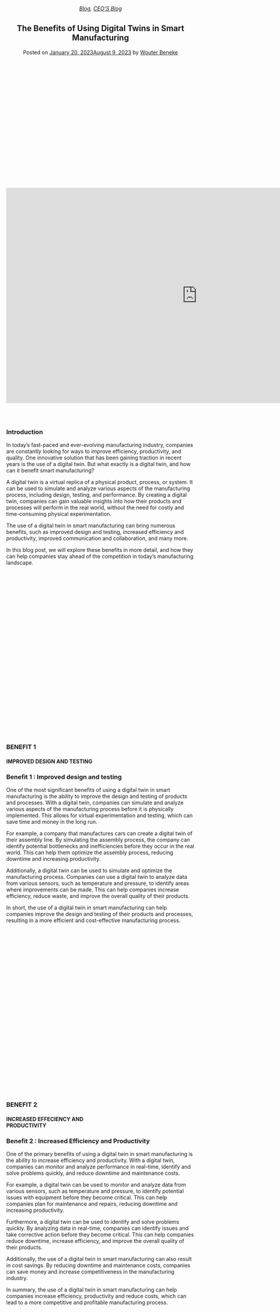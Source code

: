 
<article class="post-12743 post type-post status-publish format-standard has-post-thumbnail hentry category-blog category-pieter-blog tag-digital-twins tag-smart-manufacturing" id="post-12743">
<div class="article-inner">
<header class="entry-header">
<div class="entry-header-text entry-header-text-top text-center">
<h6 class="entry-category is-xsmall"><a href="https://xmpro.com/category/blog/" rel="category tag">Blog</a>, <a href="https://xmpro.com/category/blog/pieter-blog/" rel="category tag">CEO'S Blog</a></h6><h1 class="entry-title">The Benefits of Using Digital Twins in Smart Manufacturing</h1><div class="entry-divider is-divider small"></div>
<div class="entry-meta uppercase is-xsmall">
<span class="posted-on">Posted on <a href="https://xmpro.com/the-benefits-of-using-digital-twins-in-smart-manufacturing/" rel="bookmark"><time class="entry-date published" datetime="2023-01-20T04:57:07+00:00">January 20, 2023</time><time class="updated" datetime="2023-08-09T01:33:17+00:00">August 9, 2023</time></a></span> <span class="byline">by <span class="meta-author vcard"><a class="url fn n" href="https://xmpro.com/author/wbeneke/">Wouter Beneke</a></span></span> </div>
</div>
</header>
<div class="entry-content single-page">
<div class="video video-fit mb" style="padding-top:56.25%;"><p><iframe allow="accelerometer; autoplay; clipboard-write; encrypted-media; gyroscope; picture-in-picture; web-share" allowfullscreen="" frameborder="0" height="574" loading="lazy" src="https://www.youtube.com/embed/stBkrkKU59Y?feature=oembed" title="The Benefits of using Digital Twins in Smart Manufacturing" width="1020"></iframe></p>
</div>
<div class="gap-element clearfix" id="gap-1916953143" style="display:block; height:auto;">
<style>
#gap-1916953143 {
  padding-top: 30px;
}
</style>
</div>
<div class="container section-title-container"><h3 class="section-title section-title-center"><b></b><span class="section-title-main">Introduction</span><b></b></h3></div>
<p>In today’s fast-paced and ever-evolving manufacturing industry, companies are constantly looking for ways to improve efficiency, productivity, and quality. One innovative solution that has been gaining traction in recent years is the use of a digital twin. But what exactly is a digital twin, and how can it benefit smart manufacturing?</p>
<p>A digital twin is a virtual replica of a physical product, process, or system. It can be used to simulate and analyze various aspects of the manufacturing process, including design, testing, and performance. By creating a digital twin, companies can gain valuable insights into how their products and processes will perform in the real world, without the need for costly and time-consuming physical experimentation.</p>
<p>The use of a digital twin in smart manufacturing can bring numerous benefits, such as improved design and testing, increased efficiency and productivity, improved communication and collaboration, and many more.</p>
<p>In this blog post, we will explore these benefits in more detail, and how they can help companies stay ahead of the competition in today’s manufacturing landscape.</p>
<div class="banner has-hover" id="banner-1603430366">
<div class="banner-inner fill">
<div class="banner-bg fill">
<div class="bg fill bg-fill"></div>
<div class="overlay"></div>
</div>
<div class="banner-layers container">
<div class="fill banner-link"></div>
<div class="text-box banner-layer x50 md-x50 lg-x50 y50 md-y50 lg-y50 res-text" id="text-box-971227546">
<div class="text-box-content text dark">
<div class="text-inner text-center">
<h3 class="uppercase"><strong>BENEFIT 1</strong></h3>
<h4>IMPROVED DESIGN AND TESTING</h4>
</div>
</div>
<style>
#text-box-971227546 {
  width: 64%;
}
#text-box-971227546 .text-box-content {
  font-size: 100%;
}
@media (min-width:550px) {
  #text-box-971227546 {
    width: 60%;
  }
}
</style>
</div>
</div>
</div>
<style>
#banner-1603430366 {
  padding-top: 229px;
}
#banner-1603430366 .bg.bg-loaded {
  background-image: url(https://xmpro.com/wp-content/uploads/2022/12/Digital-Twins-in-The-Automotive-Industry-1024x536.png);
}
#banner-1603430366 .overlay {
  background-color: rgba(0, 57, 82, 0.657);
}
@media (min-width:550px) {
  #banner-1603430366 {
    padding-top: 436px;
  }
}
</style>
</div>
<div class="container section-title-container"><h3 class="section-title section-title-center"><b></b><span class="section-title-main">Benefit 1 : Improved design and testing</span><b></b></h3></div>
<p>One of the most significant benefits of using a digital twin in smart manufacturing is the ability to improve the design and testing of products and processes. With a digital twin, companies can simulate and analyze various aspects of the manufacturing process before it is physically implemented. This allows for virtual experimentation and testing, which can save time and money in the long run.</p>
<p>For example, a company that manufactures cars can create a digital twin of their assembly line. By simulating the assembly process, the company can identify potential bottlenecks and inefficiencies before they occur in the real world. This can help them optimize the assembly process, reducing downtime and increasing productivity.</p>
<p>Additionally, a digital twin can be used to simulate and optimize the manufacturing process. Companies can use a digital twin to analyze data from various sensors, such as temperature and pressure, to identify areas where improvements can be made. This can help companies increase efficiency, reduce waste, and improve the overall quality of their products.</p>
<p>In short, the use of a digital twin in smart manufacturing can help companies improve the design and testing of their products and processes, resulting in a more efficient and cost-effective manufacturing process.</p>
<div class="banner has-hover" id="banner-711955300">
<div class="banner-inner fill">
<div class="banner-bg fill">
<div class="bg fill bg-fill"></div>
<div class="overlay"></div>
</div>
<div class="banner-layers container">
<div class="fill banner-link"></div>
<div class="text-box banner-layer x50 md-x50 lg-x50 y50 md-y50 lg-y50 res-text" id="text-box-708583410">
<div class="text-box-content text dark">
<div class="text-inner text-center">
<h3 class="uppercase"><strong>BENEFIT 2</strong></h3>
<h4>INCREASED EFFECIENCY AND PRODUCTIVITY</h4>
</div>
</div>
<style>
#text-box-708583410 {
  width: 77%;
}
#text-box-708583410 .text-box-content {
  font-size: 100%;
}
@media (min-width:550px) {
  #text-box-708583410 {
    width: 60%;
  }
}
</style>
</div>
</div>
</div>
<style>
#banner-711955300 {
  padding-top: 229px;
}
#banner-711955300 .bg.bg-loaded {
  background-image: url(https://xmpro.com/wp-content/uploads/2023/01/Smart-Manufacturing-Effeciency.png);
}
#banner-711955300 .overlay {
  background-color: rgba(0, 57, 82, 0.657);
}
#banner-711955300 .bg {
  background-position: 9% 100%;
}
@media (min-width:550px) {
  #banner-711955300 {
    padding-top: 436px;
  }
}
</style>
</div>
<div class="container section-title-container"><h3 class="section-title section-title-center"><b></b><span class="section-title-main">Benefit 2 : Increased Efficiency and Productivity</span><b></b></h3></div>
<p>One of the primary benefits of using a digital twin in smart manufacturing is the ability to increase efficiency and productivity. With a digital twin, companies can monitor and analyze performance in real-time, identify and solve problems quickly, and reduce downtime and maintenance costs.</p>
<p>For example, a digital twin can be used to monitor and analyze data from various sensors, such as temperature and pressure, to identify potential issues with equipment before they become critical. This can help companies plan for maintenance and repairs, reducing downtime and increasing productivity.</p>
<p>Furthermore, a digital twin can be used to identify and solve problems quickly. By analyzing data in real-time, companies can identify issues and take corrective action before they become critical. This can help companies reduce downtime, increase efficiency, and improve the overall quality of their products.</p>
<p>Additionally, the use of a digital twin in smart manufacturing can also result in cost savings. By reducing downtime and maintenance costs, companies can save money and increase competitiveness in the manufacturing industry.</p>
<p>In summary, the use of a digital twin in smart manufacturing can help companies increase efficiency, productivity and reduce costs, which can lead to a more competitive and profitable manufacturing process.</p>
<div class="banner has-hover" id="banner-1519849398">
<div class="banner-inner fill">
<div class="banner-bg fill">
<div class="bg fill bg-fill"></div>
<div class="overlay"></div>
</div>
<div class="banner-layers container">
<div class="fill banner-link"></div>
<div class="text-box banner-layer x50 md-x50 lg-x50 y50 md-y50 lg-y50 res-text" id="text-box-1863218091">
<div class="text-box-content text dark">
<div class="text-inner text-center">
<h3 class="uppercase"><strong>BENEFIT 3</strong></h3>
<h4>IMPROVED COMMUNICATION &amp; COLLABORATION</h4>
</div>
</div>
<style>
#text-box-1863218091 {
  width: 84%;
}
#text-box-1863218091 .text-box-content {
  font-size: 100%;
}
@media (min-width:550px) {
  #text-box-1863218091 {
    width: 60%;
  }
}
</style>
</div>
</div>
</div>
<style>
#banner-1519849398 {
  padding-top: 229px;
}
#banner-1519849398 .bg.bg-loaded {
  background-image: url(https://xmpro.com/wp-content/uploads/2023/01/Smart-Manufacturing-Communication.jpeg);
}
#banner-1519849398 .overlay {
  background-color: rgba(0, 57, 82, 0.657);
}
#banner-1519849398 .bg {
  background-position: 9% 100%;
}
@media (min-width:550px) {
  #banner-1519849398 {
    padding-top: 436px;
  }
}
</style>
</div>
<div class="container section-title-container"><h3 class="section-title section-title-center"><b></b><span class="section-title-main">Benefit 3 : Improved Communication and Collaboration</span><b></b></h3></div>
<p>Communication and collaboration is essential for any manufacturing environment. With a digital twin, companies can share and access data across different departments and teams, making it easier to make informed decisions based on accurate and up-to-date information.</p>
<p>For example, a digital twin can be used to share information between the design and manufacturing departments. By sharing data, the design department can ensure that the product is designed to meet the requirements of the manufacturing process, reducing the risk of errors and delays.</p>
<p>Additionally, a digital twin can be used to improve collaboration among different teams. By providing real-time data and analysis, teams can work together more effectively to identify and solve problems, improve efficiency, and increase productivity.</p>
<p>Furthermore, the use of a digital twin in smart manufacturing can also improve customer service. Companies can use a digital twin to provide real-time updates on production progress and delivery schedules, respond quickly to customer requests and concerns, and improve overall customer satisfaction.</p>
<p>In conclusion, the use of a digital twin in smart manufacturing can help companies improve communication and collaboration among different departments and teams, resulting in a more efficient and responsive manufacturing process.</p>
<div class="banner has-hover" id="banner-2121452861">
<div class="banner-inner fill">
<div class="banner-bg fill">
<div class="bg fill bg-fill"></div>
<div class="overlay"></div>
</div>
<div class="banner-layers container">
<div class="fill banner-link"></div>
<div class="text-box banner-layer x50 md-x50 lg-x50 y50 md-y50 lg-y50 res-text" id="text-box-1825241140">
<div class="text-box-content text dark">
<div class="text-inner text-center">
<h3 class="uppercase"><strong>BENEFIT 4</strong></h3>
<h4>PREDICTIVE MAINTENANCE</h4>
</div>
</div>
<style>
#text-box-1825241140 {
  width: 84%;
}
#text-box-1825241140 .text-box-content {
  font-size: 100%;
}
@media (min-width:550px) {
  #text-box-1825241140 {
    width: 60%;
  }
}
</style>
</div>
</div>
</div>
<style>
#banner-2121452861 {
  padding-top: 229px;
}
#banner-2121452861 .bg.bg-loaded {
  background-image: url(https://xmpro.com/wp-content/uploads/2023/01/Predictive-Maintenance-For-Smart-Manufacturing-1024x532.jpeg);
}
#banner-2121452861 .overlay {
  background-color: rgba(0, 57, 82, 0.657);
}
#banner-2121452861 .bg {
  background-position: 9% 100%;
}
@media (min-width:550px) {
  #banner-2121452861 {
    padding-top: 436px;
  }
}
</style>
</div>
<div class="container section-title-container"><h3 class="section-title section-title-center"><b></b><span class="section-title-main">Benefit 4 : Predictive Maintenance</span><b></b></h3></div>
<p>Another key benefit of using a digital twin in smart manufacturing is the ability to perform predictive maintenance. Predictive maintenance is a technique that uses data and analysis to predict when equipment will need maintenance and plan accordingly. This can help companies reduce downtime and increase productivity.</p>
<p>For example, a digital twin can be used to monitor the performance of equipment in real-time. By analyzing data from various sensors, such as temperature and vibration, a digital twin can identify potential issues with equipment before they become critical. This can help companies plan for maintenance and repairs, reducing downtime and increasing productivity.</p>
<p>Additionally, the use of a digital twin in smart manufacturing can also help companies identify potential safety hazards. By simulating and analyzing the manufacturing process, companies can identify potential hazards and take corrective action before they occur in the real world. This can help companies improve safety and reduce the risk of accidents.</p>
<p>Overall, the use of a digital twin in smart manufacturing can help companies perform predictive maintenance, reduce downtime, improve safety, and increase productivity.</p>
<p>In summary, the use of a digital twin in smart manufacturing can help companies perform predictive maintenance, which can lead to a more efficient and cost-effective manufacturing process.</p>
<div class="banner has-hover" id="banner-1479272606">
<div class="banner-inner fill">
<div class="banner-bg fill">
<div class="bg fill bg-fill"></div>
<div class="overlay"></div>
</div>
<div class="banner-layers container">
<div class="fill banner-link"></div>
<div class="text-box banner-layer x50 md-x50 lg-x50 y50 md-y50 lg-y50 res-text" id="text-box-102071109">
<div class="text-box-content text dark">
<div class="text-inner text-center">
<h3 class="uppercase"><strong>BENEFIT 5</strong></h3>
<h4>IMPROVED QUALITY CONTROL</h4>
</div>
</div>
<style>
#text-box-102071109 {
  width: 84%;
}
#text-box-102071109 .text-box-content {
  font-size: 100%;
}
@media (min-width:550px) {
  #text-box-102071109 {
    width: 60%;
  }
}
</style>
</div>
</div>
</div>
<style>
#banner-1479272606 {
  padding-top: 229px;
}
#banner-1479272606 .bg.bg-loaded {
  background-image: url(https://xmpro.com/wp-content/uploads/2023/01/Improved-Quality-Control-Smart-Manufacturing-1024x481.jpeg);
}
#banner-1479272606 .overlay {
  background-color: rgba(0, 57, 82, 0.657);
}
#banner-1479272606 .bg {
  background-position: 9% 100%;
}
@media (min-width:550px) {
  #banner-1479272606 {
    padding-top: 436px;
  }
}
</style>
</div>
<div class="container section-title-container"><h3 class="section-title section-title-center"><b></b><span class="section-title-main">Benefit 5 : Improved Quality Control</span><b></b></h3></div>
<p>Another significant benefit of using a digital twin in smart manufacturing is the ability to improve quality control. With a digital twin, companies can monitor and analyze production data in real-time, identify and address quality issues quickly, and track and trace products throughout the production process.</p>
<p>For example, a digital twin can be used to monitor and analyze data from various sensors, such as temperature and pressure, to identify potential issues with equipment before they become critical. This can help companies address quality issues quickly and reduce the risk of defects or nonconformities.</p>
<p>Additionally, a digital twin can be used to track and trace products throughout the production process. By monitoring and analyzing data in real-time, companies can ensure that products are manufactured to the correct specifications, reducing the risk of errors and defects.</p>
<p>Furthermore, the use of a digital twin in smart manufacturing can also lead to cost savings. By reducing the risk of defects and nonconformities, companies can save money and increase competitiveness in the manufacturing industry.</p>
<p>In summary, the use of a digital twin in smart manufacturing can help companies improve quality control, reduce defects and nonconformities, and increase competitiveness in the manufacturing industry.</p>
<div class="banner has-hover" id="banner-2103255878">
<div class="banner-inner fill">
<div class="banner-bg fill">
<div class="bg fill bg-fill"></div>
<div class="overlay"></div>
</div>
<div class="banner-layers container">
<div class="fill banner-link"></div>
<div class="text-box banner-layer x50 md-x50 lg-x50 y50 md-y50 lg-y50 res-text" id="text-box-1910200252">
<div class="text-box-content text dark">
<div class="text-inner text-center">
<h3 class="uppercase"><strong>BENEFIT 6</strong></h3>
<h4>ENHANCED FLEXIBITY AND SCALABILITY</h4>
</div>
</div>
<style>
#text-box-1910200252 {
  width: 84%;
}
#text-box-1910200252 .text-box-content {
  font-size: 100%;
}
@media (min-width:550px) {
  #text-box-1910200252 {
    width: 60%;
  }
}
</style>
</div>
</div>
</div>
<style>
#banner-2103255878 {
  padding-top: 229px;
}
#banner-2103255878 .bg.bg-loaded {
  background-image: url(https://xmpro.com/wp-content/uploads/2023/01/Scalability-Smart-Manufacturing.jpeg);
}
#banner-2103255878 .overlay {
  background-color: rgba(0, 57, 82, 0.657);
}
#banner-2103255878 .bg {
  background-position: 9% 100%;
}
@media (min-width:550px) {
  #banner-2103255878 {
    padding-top: 436px;
  }
}
</style>
</div>
<div class="container section-title-container"><h3 class="section-title section-title-center"><b></b><span class="section-title-main">Benefit 6 : Enhanced Flexibility and Scalability</span><b></b></h3></div>
<p>Another benefit of using a digital twin in smart manufacturing is the ability to enhance flexibility and scalability. With a digital twin, companies can adapt to changing market conditions and customer demands, and scale production up or down as needed.</p>
<p>For example, a digital twin can be used to simulate and analyze the manufacturing process, allowing companies to identify areas where improvements can be made. By making these improvements, companies can increase efficiency and reduce waste, which can help them adapt to changing market conditions and customer demands.</p>
<p>Additionally, a digital twin can be used to scale production up or down as needed. By monitoring and analyzing data in real-time, companies can identify areas where production needs to be increased or decreased. This can help companies respond quickly to changes in demand, which can lead to increased efficiency and reduced costs.</p>
<p>Furthermore, the use of a digital twin in smart manufacturing can also lead to cost savings. By increasing efficiency and reducing waste, companies can save money and increase competitiveness in the manufacturing industry.</p>
<p>In summary, the use of a digital twin in smart manufacturing can help companies enhance flexibility and scalability, increase efficiency, reduce costs, and increase competitiveness in the manufacturing industry.</p>
<div class="banner has-hover" id="banner-1331505104">
<div class="banner-inner fill">
<div class="banner-bg fill">
<div class="bg fill bg-fill"></div>
<div class="overlay"></div>
</div>
<div class="banner-layers container">
<div class="fill banner-link"></div>
<div class="text-box banner-layer x50 md-x50 lg-x50 y50 md-y50 lg-y50 res-text" id="text-box-1262624048">
<div class="text-box-content text dark">
<div class="text-inner text-center">
<h3 class="uppercase"><strong>BENEFIT 7</strong></h3>
<h4>IMPROVED SAFETY</h4>
</div>
</div>
<style>
#text-box-1262624048 {
  width: 84%;
}
#text-box-1262624048 .text-box-content {
  font-size: 100%;
}
@media (min-width:550px) {
  #text-box-1262624048 {
    width: 60%;
  }
}
</style>
</div>
</div>
</div>
<style>
#banner-1331505104 {
  padding-top: 229px;
}
#banner-1331505104 .bg.bg-loaded {
  background-image: url(https://xmpro.com/wp-content/uploads/2023/01/Improved-Safety-Smart-Manufacturing-1024x341.jpeg);
}
#banner-1331505104 .overlay {
  background-color: rgba(0, 57, 82, 0.657);
}
#banner-1331505104 .bg {
  background-position: 47% 94%;
}
@media (min-width:550px) {
  #banner-1331505104 {
    padding-top: 436px;
  }
}
</style>
</div>
<div class="container section-title-container"><h3 class="section-title section-title-center"><b></b><span class="section-title-main">Benefit 7: Improved Safety</span><b></b></h3></div>
<p>Another important benefit of using a digital twin in smart manufacturing is the ability to improve safety. With a digital twin, companies can simulate and identify potential safety hazards, and monitor and enforce safety protocols in real-time.</p>
<p>For example, a digital twin can be used to simulate the manufacturing process, allowing companies to identify potential hazards, such as heavy machinery or hazardous materials. By identifying these hazards, companies can take corrective action before they occur in the real world, improving safety and reducing the risk of accidents.</p>
<p>Additionally, a digital twin can be used to monitor and enforce safety protocols in real-time. By analyzing data from various sensors, such as temperature and pressure, companies can ensure that safety protocols are being followed, which can help them improve safety and reduce the risk of accidents.</p>
<p>Furthermore, the use of a digital twin in smart manufacturing can also lead to cost savings. By improving safety, companies can reduce the risk of accidents, which can lead to lower insurance costs and reduced downtime.</p>
<p>In conclusion, the use of a digital twin in smart manufacturing can help companies improve safety, reduce the risk of accidents, and lead to cost savings.</p>
<div class="banner has-hover" id="banner-1138363317">
<div class="banner-inner fill">
<div class="banner-bg fill">
<div class="bg fill bg-fill"></div>
<div class="overlay"></div>
</div>
<div class="banner-layers container">
<div class="fill banner-link"></div>
<div class="text-box banner-layer x50 md-x50 lg-x50 y50 md-y50 lg-y50 res-text" id="text-box-174212939">
<div class="text-box-content text dark">
<div class="text-inner text-center">
<h3 class="uppercase"><strong>BENEFIT 8</strong></h3>
<h4>IMPROVED DATA MANAGEMENT</h4>
</div>
</div>
<style>
#text-box-174212939 {
  width: 84%;
}
#text-box-174212939 .text-box-content {
  font-size: 100%;
}
@media (min-width:550px) {
  #text-box-174212939 {
    width: 60%;
  }
}
</style>
</div>
</div>
</div>
<style>
#banner-1138363317 {
  padding-top: 229px;
}
#banner-1138363317 .bg.bg-loaded {
  background-image: url(https://xmpro.com/wp-content/uploads/2023/01/Data-Management-Smart-Manufacturing.jpeg);
}
#banner-1138363317 .overlay {
  background-color: rgba(0, 57, 82, 0.657);
}
#banner-1138363317 .bg {
  background-position: 47% 94%;
}
@media (min-width:550px) {
  #banner-1138363317 {
    padding-top: 436px;
  }
}
</style>
</div>
<div class="container section-title-container"><h3 class="section-title section-title-center"><b></b><span class="section-title-main">Benefit 8: Improved Data Management</span><b></b></h3></div>
<p>Another benefit of using a digital twin in smart manufacturing is the ability to improve data management. With a digital twin, companies can collect, store, and analyze data from various sources, making it easier to make informed decisions based on accurate and up-to-date information.</p>
<p>For example, a digital twin can be used to collect data from various sensors, such as temperature and pressure, and store it in a central database. This can help companies analyze data in real-time, identify issues and take corrective action, and improve overall efficiency and productivity.</p>
<p>Additionally, a digital twin can be used to analyze data from various sources, such as customer feedback and market research. By analyzing this data, companies can make informed decisions about product development, marketing, and other areas of the business.</p>
<p>Furthermore, the use of a digital twin in smart manufacturing can also improve data security. By collecting and storing data in a central database, companies can protect it from unauthorized access and ensure compliance with data privacy regulations.</p>
<p>In summary, the use of a digital twin in smart manufacturing can help companies improve data management, make informed decisions, and improve data security.</p>
<div class="container section-title-container"><h3 class="section-title section-title-bold-center"><b></b><span class="section-title-main">Conclusion</span><b></b></h3></div>
<p>In conclusion, the use of a digital twin in smart manufacturing can bring numerous benefits to companies, including improved design and testing, increased efficiency and productivity, improved communication and collaboration, predictive maintenance, improved quality control, enhanced flexibility and scalability, improved safety and improved data management. By using a digital twin, companies can gain valuable insights into how their products and processes will perform in the real world, without the need for costly and time-consuming physical experimentation. This can lead to cost savings, increased competitiveness, and improved overall efficiency in the manufacturing industry. Companies that are looking to stay ahead of the competition should consider implementing a digital twin in their manufacturing process.</p>
<p>In addition to the benefits outlined above, smart manufacturers should consider using XMPro’s No Code Digital Twin Composition Platform as a way to easily and quickly create and manage digital twins. The platform allows for the creation of digital twins without the need for coding or programming knowledge, making it accessible to a wide range of users. It also allows for real-time monitoring and analysis of data, as well as the ability to connect with various sensors, systems and third-party applications. Using XMPro’s platform, manufacturers can streamline their digital twin creation process, and easily manage and update their digital twins as needed. This can lead to faster implementation of digital twin technology and improved efficiency in the manufacturing process.</p>
<div class="blog-share text-center"><div class="is-divider medium"></div><div class="social-icons share-icons share-row relative"><a aria-label="Share on WhatsApp" class="icon button circle is-outline tooltip whatsapp show-for-medium" data-action="share/whatsapp/share" href="whatsapp://send?text=The%20Benefits%20of%20Using%20Digital%20Twins%20in%20Smart%20Manufacturing - https://xmpro.com/the-benefits-of-using-digital-twins-in-smart-manufacturing/" title="Share on WhatsApp"><i class="icon-whatsapp"></i></a><a aria-label="Share on Facebook" class="icon button circle is-outline tooltip facebook" data-label="Facebook" href="https://www.facebook.com/sharer.php?u=https://xmpro.com/the-benefits-of-using-digital-twins-in-smart-manufacturing/" onclick="window.open(this.href,this.title,'width=500,height=500,top=300px,left=300px'); return false;" rel="noopener nofollow" target="_blank" title="Share on Facebook"><i class="icon-facebook"></i></a><a aria-label="Share on Twitter" class="icon button circle is-outline tooltip twitter" href="https://twitter.com/share?url=https://xmpro.com/the-benefits-of-using-digital-twins-in-smart-manufacturing/" onclick="window.open(this.href,this.title,'width=500,height=500,top=300px,left=300px'); return false;" rel="noopener nofollow" target="_blank" title="Share on Twitter"><i class="icon-twitter"></i></a><a aria-label="Email to a Friend" class="icon button circle is-outline tooltip email" href="/cdn-cgi/l/email-protection#0c337f796e66696f7831586469293e3c4e6962696a65787f293e3c636a293e3c597f65626b293e3c48656b65786d60293e3c587b65627f293e3c6562293e3c5f616d7e78293e3c416d62796a6d6f78797e65626b2a6e636875314f64696f67293e3c7864657f293e3c637978293f4d293e3c6478787c7f293f4d293e4a293e4a74617c7e63226f6361293e4a786469216e6962696a65787f21636a21797f65626b2168656b65786d6021787b65627f216562217f616d7e7821616d62796a6d6f78797e65626b293e4a" rel="nofollow" title="Email to a Friend"><i class="icon-envelop"></i></a><a aria-label="Pin on Pinterest" class="icon button circle is-outline tooltip pinterest" href="https://pinterest.com/pin/create/button?url=https://xmpro.com/the-benefits-of-using-digital-twins-in-smart-manufacturing/&amp;media=https://xmpro.com/wp-content/uploads/2023/01/The-Benefits-of-Digital-Twins-in-Smart-Manufacturing-1024x596.jpg&amp;description=The%20Benefits%20of%20Using%20Digital%20Twins%20in%20Smart%20Manufacturing" onclick="window.open(this.href,this.title,'width=500,height=500,top=300px,left=300px'); return false;" rel="noopener nofollow" target="_blank" title="Pin on Pinterest"><i class="icon-pinterest"></i></a><a aria-label="Share on LinkedIn" class="icon button circle is-outline tooltip linkedin" href="https://www.linkedin.com/shareArticle?mini=true&amp;url=https://xmpro.com/the-benefits-of-using-digital-twins-in-smart-manufacturing/&amp;title=The%20Benefits%20of%20Using%20Digital%20Twins%20in%20Smart%20Manufacturing" onclick="window.open(this.href,this.title,'width=500,height=500,top=300px,left=300px'); return false;" rel="noopener nofollow" target="_blank" title="Share on LinkedIn"><i class="icon-linkedin"></i></a></div></div></div>
<nav class="navigation-post" id="nav-below" role="navigation">
<div class="flex-row next-prev-nav bt bb">
<div class="flex-col flex-grow nav-prev text-left">
<div class="nav-previous"><a href="https://xmpro.com/new-agent-updates-tango-adt-listener-nanoprecise/" rel="prev"><span class="hide-for-small"><i class="icon-angle-left"></i></span> New Agent Updates : Tango, ADT Listener &amp; Nanoprecise</a></div>
</div>
<div class="flex-col flex-grow nav-next text-right">
<div class="nav-next"><a href="https://xmpro.com/revolutionize-your-supply-chain-how-digital-twins-can-boost-efficiency-and-cut-costs/" rel="next">Revolutionize Your Supply Chain: How Digital Twins Can Boost Efficiency and Cut Costs <span class="hide-for-small"><i class="icon-angle-right"></i></span></a></div> </div>
</div>
</nav>
</div>
</article>
<div class="comments-area" id="comments">
</div>
